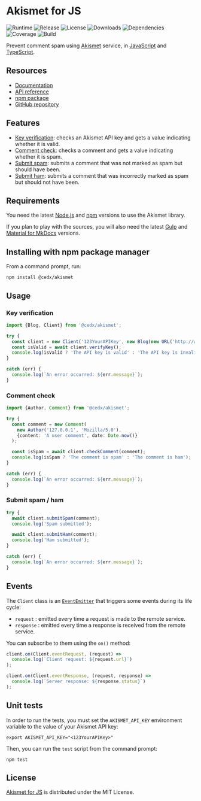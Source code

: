 # Akismet for JS
![Runtime](https://img.shields.io/badge/node-%3E%3D10.11-brightgreen.svg) ![Release](https://img.shields.io/npm/v/@cedx/akismet.svg) ![License](https://img.shields.io/npm/l/@cedx/akismet.svg) ![Downloads](https://img.shields.io/npm/dt/@cedx/akismet.svg) ![Dependencies](https://david-dm.org/cedx/akismet.js.svg) ![Coverage](https://coveralls.io/repos/github/cedx/akismet.js/badge.svg) ![Build](https://travis-ci.com/cedx/akismet.js.svg)

Prevent comment spam using [Akismet](https://akismet.com) service,
in [JavaScript](https://developer.mozilla.org/en-US/docs/Web/JavaScript) and [TypeScript](https://www.typescriptlang.org).

## Resources
- [Documentation](https://dev.belin.io/akismet.js)
- [API reference](https://dev.belin.io/akismet.js/api)
- [npm package](https://www.npmjs.com/package/@cedx/akismet)
- [GitHub repository](https://github.com/cedx/akismet.js)

## Features
- [Key verification](https://akismet.com/development/api/#verify-key): checks an Akismet API key and gets a value indicating whether it is valid.
- [Comment check](https://akismet.com/development/api/#comment-check): checks a comment and gets a value indicating whether it is spam.
- [Submit spam](https://akismet.com/development/api/#submit-spam): submits a comment that was not marked as spam but should have been.
- [Submit ham](https://akismet.com/development/api/#submit-ham): submits a comment that was incorrectly marked as spam but should not have been.

## Requirements
You need the latest [Node.js](https://nodejs.org) and [npm](https://www.npmjs.com) versions to use the Akismet library.

If you plan to play with the sources, you will also need the latest [Gulp](https://gulpjs.com) and [Material for MkDocs](https://squidfunk.github.io/mkdocs-material) versions.

## Installing with npm package manager
From a command prompt, run:

```shell
npm install @cedx/akismet
```

## Usage

### Key verification

```ts
import {Blog, Client} from '@cedx/akismet';

try {
  const client = new Client('123YourAPIKey', new Blog(new URL('http://www.yourblog.com')));
  const isValid = await client.verifyKey();
  console.log(isValid ? 'The API key is valid' : 'The API key is invalid');
}

catch (err) {
  console.log(`An error occurred: ${err.message}`);
}
```

### Comment check

```ts
import {Author, Comment} from '@cedx/akismet';

try {
  const comment = new Comment(
    new Author('127.0.0.1', 'Mozilla/5.0'),
    {content: 'A user comment', date: Date.now()}
  );

  const isSpam = await client.checkComment(comment);
  console.log(isSpam ? 'The comment is spam' : 'The comment is ham');
}

catch (err) {
  console.log(`An error occurred: ${err.message}`);
}
```

### Submit spam / ham

```ts
try {
  await client.submitSpam(comment);
  console.log('Spam submitted');

  await client.submitHam(comment);
  console.log('Ham submitted');
}

catch (err) {
  console.log(`An error occurred: ${err.message}`);
}
```

## Events
The `Client` class is an [`EventEmitter`](https://nodejs.org/api/events.html) that triggers some events during its life cycle:

- `request` : emitted every time a request is made to the remote service.
- `response` : emitted every time a response is received from the remote service.

You can subscribe to them using the `on()` method:

```ts
client.on(Client.eventRequest, (request) =>
  console.log(`Client request: ${request.url}`)
);

client.on(Client.eventResponse, (request, response) =>
  console.log(`Server response: ${response.status}`)
);
```

## Unit tests
In order to run the tests, you must set the `AKISMET_API_KEY` environment variable to the value of your Akismet API key:

```shell
export AKISMET_API_KEY="<123YourAPIKey>"
```

Then, you can run the `test` script from the command prompt:

```shell
npm test
```

## License
[Akismet for JS](https://dev.belin.io/akismet.js) is distributed under the MIT License.
